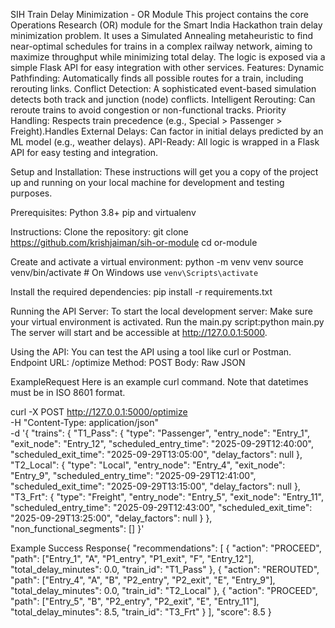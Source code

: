 SIH Train Delay Minimization - OR Module
This project contains the core Operations Research (OR) module for the Smart India Hackathon train delay minimization problem. It uses a Simulated Annealing metaheuristic to find near-optimal schedules for trains in a complex railway network, aiming to maximize throughput while minimizing total delay.
The logic is exposed via a simple Flask API for easy integration with other services.
Features:
Dynamic Pathfinding: Automatically finds all possible routes for a train, including rerouting links.
Conflict Detection: A sophisticated event-based simulation detects both track and junction (node) conflicts.
Intelligent Rerouting: Can reroute trains to avoid congestion or non-functional tracks.
Priority Handling: Respects train precedence (e.g., Special > Passenger > Freight).Handles External Delays: Can factor in initial delays predicted by an ML model (e.g., weather delays).
API-Ready: All logic is wrapped in a Flask API for easy testing and integration.


Setup and Installation:
These instructions will get you a copy of the project up and running on your local machine for development and testing purposes.

Prerequisites:
Python 3.8+
pip and virtualenv

Instructions:
Clone the repository: 
git clone https://github.com/krishjaiman/sih-or-module
cd or-module


Create and activate a virtual environment:
python -m venv venv
source venv/bin/activate  # On Windows use `venv\Scripts\activate`

Install the required dependencies:
pip install -r requirements.txt


Running the API Server: 
To start the local development server:
Make sure your virtual environment is activated.
Run the main.py script:python main.py
The server will start and be accessible at http://127.0.0.1:5000.

Using the API:
You can test the API using a tool like curl or Postman.
Endpoint
URL: /optimize
Method: POST
Body: Raw JSON


ExampleRequest
Here is an example curl command. Note that datetimes must be in ISO 8601 format.

curl -X POST http://127.0.0.1:5000/optimize \
-H "Content-Type: application/json" \
-d '{
    "trains": {
        "T1_Pass": {
            "type": "Passenger",
            "entry_node": "Entry_1",
            "exit_node": "Entry_12",
            "scheduled_entry_time": "2025-09-29T12:40:00",
            "scheduled_exit_time": "2025-09-29T13:05:00",
            "delay_factors": null
        },
        "T2_Local": {
            "type": "Local",
            "entry_node": "Entry_4",
            "exit_node": "Entry_9",
            "scheduled_entry_time": "2025-09-29T12:41:00",
            "scheduled_exit_time": "2025-09-29T13:15:00",
            "delay_factors": null
        },
        "T3_Frt": {
            "type": "Freight",
            "entry_node": "Entry_5",
            "exit_node": "Entry_11",
            "scheduled_entry_time": "2025-09-29T12:43:00",
            "scheduled_exit_time": "2025-09-29T13:25:00",
            "delay_factors": null
        }
    },
    "non_functional_segments": []
}'


Example Success Response{
  "recommendations": [
    {
      "action": "PROCEED",
      "path": ["Entry_1", "A", "P1_entry", "P1_exit", "F", "Entry_12"],
      "total_delay_minutes": 0.0,
      "train_id": "T1_Pass"
    },
    {
      "action": "REROUTED",
      "path": ["Entry_4", "A", "B", "P2_entry", "P2_exit", "E", "Entry_9"],
      "total_delay_minutes": 0.0,
      "train_id": "T2_Local"
    },
    {
      "action": "PROCEED",
      "path": ["Entry_5", "B", "P2_entry", "P2_exit", "E", "Entry_11"],
      "total_delay_minutes": 8.5,
      "train_id": "T3_Frt"
    }
  ],
  "score": 8.5
}
